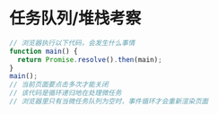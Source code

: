 # 任务队列/堆栈考察
```javascript
// 浏览器执行以下代码，会发生什么事情
function main() {
  return Promise.resolve().then(main);
}
main();
// 当前页面要点击多次才能关闭
// 该代码是循环递归地在处理微任务
// 浏览器里只有当微任务队列为空时，事件循环才会重新渲染页面
```